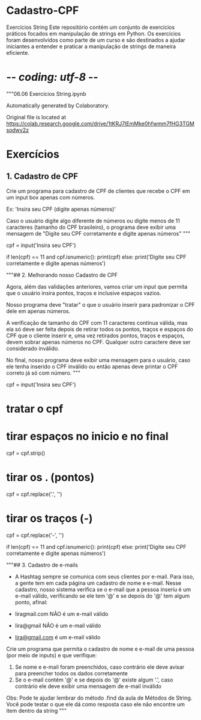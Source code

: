 # Cadastro-CPF
Exercícios String Este repositório contém um conjunto de exercícios práticos focados em manipulação de strings em Python. Os exercícios foram desenvolvidos como parte de um curso e são destinados a ajudar iniciantes a entender e praticar a manipulação de strings de maneira eficiente.


# -*- coding: utf-8 -*-
"""06.06 Exercícios String.ipynb

Automatically generated by Colaboratory.

Original file is located at
    https://colab.research.google.com/drive/1tKRJ7IEmMke0hfwmm7fHG3TGMsodwv2z

# Exercícios

## 1. Cadastro de CPF

Crie um programa para cadastro de CPF de clientes que recebe o CPF em um input box apenas com números.

Ex: 'Insira seu CPF (digite apenas números)'

Caso o usuário digite algo diferente de números ou digite menos de 11 caracteres (tamanho do CPF brasileiro), o programa deve exibir uma mensagem de "Digite seu CPF corretamente e digite apenas números"
"""

cpf = input('Insira seu CPF')

if len(cpf) == 11 and cpf.isnumeric():
    print(cpf)
else:
    print('Digite seu CPF corretamente e digite apenas números')


"""## 2. Melhorando nosso Cadastro de CPF

Agora, além das validações anteriores, vamos criar um input que permita que o usuário insira pontos, traços e inclusive espaços vazios.

Nosso programa deve "tratar" o que o usuário inserir para padronizar o CPF dele em apenas números.

A verificação de tamanho do CPF com 11 caracteres continua válida, mas ela só deve ser feita depois de retirar todos os pontos, traços e espaços do CPF que o cliente inserir e, uma vez retirados pontos, traços e espaços, devem sobrar apenas números no CPF. Qualquer outro caractere deve ser considerado inválido.

No final, nosso programa deve exibir uma mensagem para o usuário, caso ele tenha inserido o CPF inválido ou então apenas deve printar o CPF correto já só com número.
"""

cpf = input('Insira seu CPF')

# tratar o cpf

# tirar espaços no inicio e no final
cpf = cpf.strip()
# tirar os . (pontos)
cpf = cpf.replace('.', '')
# tirar os traços (-)
cpf = cpf.replace('-', '')

if len(cpf) == 11 and cpf.isnumeric():
    print(cpf)
else:
    print('Digite seu CPF corretamente e digite apenas números')


"""## 3. Cadastro de e-mails

- A Hashtag sempre se comunica com seus clientes por e-mail. Para isso, a gente tem em cada página um cadastro de nome e e-mail. Nesse cadastro, nosso sistema verifica se o e-mail que a pessoa inseriu é um e-mail válido, verificando se ele tem '@' e se depois do '@' tem algum ponto, afinal:

- liragmail.com NÃO é um e-mail válido
- lira@gmail NÃO é um e-mail válido
- lira@gmail.com é um e-mail válido

Crie um programa que permita o cadastro de nome e e-mail de uma pessoa (por meio de inputs) e que verifique:
1. Se nome e e-mail foram preenchidos, caso contrário ele deve avisar para preencher todos os dados corretamente
2. Se o e-mail contém '@' e se depois do '@' existe algum '.', caso contrário ele deve exibir uma mensagem de e-mail inválido

Obs: Pode te ajudar lembrar do método .find da aula de Métodos de String. Você pode testar o que ele dá como resposta caso ele não encontre um item dentro da string
"""
